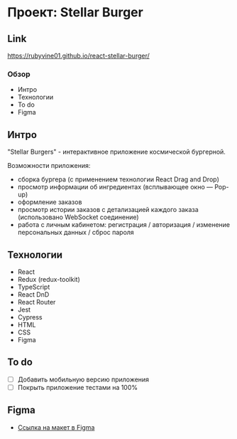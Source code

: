 # Проект: Stellar Burger 

## Link
https://rubyvine01.github.io/react-stellar-burger/

### Обзор
* Интро
* Технологии
* To do
* Figma

## Интро
"Stellar Burgers" - интерактивное приложение  космической бургерной. 

Возможности приложения:

- сборка бургера (с применением технологии React Drag and Drop)
- просмотр информации об ингредиентах (всплывающее окно — Pop-up)
- оформление заказов
- просмотр истории заказов с детализацией каждого заказа (использовано WebSocket соединение)
- работа с личным кабинетом: регистрация / авторизация / изменение персональных данных / сброс пароля

## Технологии
- React
- Redux (redux-toolkit)
- TypeScript
- React DnD
- React Router
- Jest
- Cypress
- HTML
- CSS
- Figma

## To do

- [ ] Добавить мобильную версию приложения
- [ ] Покрыть приложение тестами на 100%

## Figma

- [Ссылка на макет в Figma ](https://www.figma.com/file/tLatiSwpQmOsE3nSReMmqN/React_Bootcamp_%D0%9F%D1%80%D0%BE%D0%B5%D0%BA%D1%82%D0%BD%D1%8B%D0%B5-%D0%B7%D0%B0%D0%B4%D0%B0%D1%87%D0%B8_external_link?type=design&node-id=849-1002&mode=design&t=SNSZCzEQ9DZcWZuq-0)
